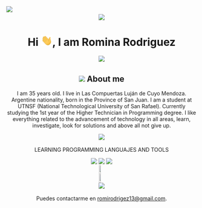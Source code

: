 <!--horizontal divider(gradiant)-->
<img src="https://user-images.githubusercontent.com/73097560/115834477-dbab4500-a447-11eb-908a-139a6edaec5c.gif">

<div img align="center">
<picture> <img align="center" src="https://mir-s3-cdn-cf.behance.net/project_modules/disp/601014116770475.6068beff4640a.gif" width = 400px></picture>
 <p align="left">

<div align="center">

<h1 align="center">Hi <img src="https://raw.githubusercontent.com/ABSphreak/ABSphreak/master/gifs/Hi.gif" width="30px">, I am Romina Rodriguez </h1>
<!--horizontal divider(gradiant)-->
<img src="https://user-images.githubusercontent.com/73097560/115834477-dbab4500-a447-11eb-908a-139a6edaec5c.gif">

## <picture><img src = "https://user-images.githubusercontent.com/64439609/213525571-a0b12213-7e89-48df-a45f-153c78f3cf5e.png" width =40px></picture> **About me**

I am 35 years old.
I live in Las Compuertas Luján de Cuyo Mendoza.
Argentine nationality, born in the Province of San Juan.
I am a student at UTNSF (National Technological University of San Rafael).
Currently studying the 1st year of the Higher Technician in Programming degree.
I like everything related to the advancement of technology in all areas,
learn, investigate, look for solutions and above all not give up.

<img src="https://user-images.githubusercontent.com/73097560/115834477-dbab4500-a447-11eb-908a-139a6edaec5c.gif">

LEARNING PROGRAMMING LANGUAJES AND TOOLS

<td align="center" width="25%">
<img height=60px src="https://www.vectorlogo.zone/logos/python/python-ar21.svg"> 
</td>

<td align="center" width="25%">
<img height=60px src="https://www.vectorlogo.zone/logos/java/java-ar21.svg"> 
</td>

<td align="center" width="25%">
<img height=100px src="https://www.vectorlogo.zone/logos/javascript/javascript-ar21.svg"> 
</td>

</tr>
</tbody>




<div style="display:grid;align-items:center;justify-content:center">
 <img style="height:100%;width:50%;max-width: 100%" src="https://github-readme-stats.vercel.app/api?username=Romy-13&theme=gotham&count_public=true&show_icons=true&include_all_commits=true"/>
  <img style="height:100%;width:50%;max-width: 100%" src="https://github-readme-stats.vercel.app/api/top-langs/?username=Romy-13&layout=compact&theme=gotham&langs_count=8"/>

</div>

<img src="https://profile-counter.glitch.me/Romy-13/count.svg">

Puedes contactarme en [romirodrigez13@gmail.com](mailto:romirodrigez13@gmail.com).

